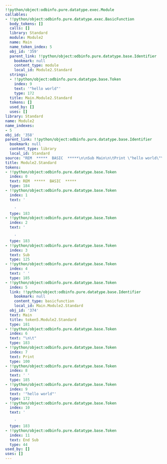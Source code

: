 ```yaml
---
!!python/object:odbinfo.pure.datatype.exec.Module
callables:
- !!python/object:odbinfo.pure.datatype.exec.BasicFunction
  body_tokens: []
  calls: []
  library: Standard
  module: Module2
  name: Main
  name_token_index: 5
  obj_id: '359'
  parent_link: !!python/object:odbinfo.pure.datatype.base.Identifier
    bookmark: null
    content_type: module
    local_id: Module2.Standard
  strings:
  - !!python/object:odbinfo.pure.datatype.base.Token
    index: 9
    text: '"hello world"'
    type: 172
  title: Main.Module2.Standard
  tokens: []
  used_by: []
  uses: []
library: Standard
name: Module2
name_indexes:
- 5
obj_id: '358'
parent_link: !!python/object:odbinfo.pure.datatype.base.Identifier
  bookmark: null
  content_type: library
  local_id: Standard
source: "REM  *****  BASIC  *****\n\nSub Main\n\tPrint \"hello world\"\nEnd Sub"
title: Module2.Standard
tokens:
- !!python/object:odbinfo.pure.datatype.base.Token
  index: 0
  text: REM  *****  BASIC  *****
  type: 184
- !!python/object:odbinfo.pure.datatype.base.Token
  index: 1
  text: '

    '
  type: 183
- !!python/object:odbinfo.pure.datatype.base.Token
  index: 2
  text: '

    '
  type: 183
- !!python/object:odbinfo.pure.datatype.base.Token
  index: 3
  text: Sub
  type: 125
- !!python/object:odbinfo.pure.datatype.base.Token
  index: 4
  text: ' '
  type: 185
- !!python/object:odbinfo.pure.datatype.base.Token
  index: 5
  link: !!python/object:odbinfo.pure.datatype.base.Identifier
    bookmark: null
    content_type: basicfunction
    local_id: Main.Module2.Standard
  obj_id: '374'
  text: Main
  title: token5.Module2.Standard
  type: 181
- !!python/object:odbinfo.pure.datatype.base.Token
  index: 6
  text: "\n\t"
  type: 183
- !!python/object:odbinfo.pure.datatype.base.Token
  index: 7
  text: Print
  type: 100
- !!python/object:odbinfo.pure.datatype.base.Token
  index: 8
  text: ' '
  type: 185
- !!python/object:odbinfo.pure.datatype.base.Token
  index: 9
  text: '"hello world"'
  type: 172
- !!python/object:odbinfo.pure.datatype.base.Token
  index: 10
  text: '

    '
  type: 183
- !!python/object:odbinfo.pure.datatype.base.Token
  index: 11
  text: End Sub
  type: 44
used_by: []
uses: []
---
```

